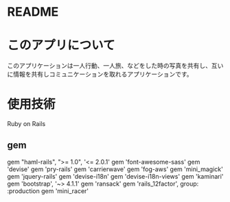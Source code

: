 # README

# このアプリについて
  このアプリケーションは一人行動、一人旅、などをした時の写真を共有し、互いに情報を共有しコミュニケーションを取れるアプリケーションです。
# 使用技術
  Ruby on Rails
 ## gem
  gem "haml-rails", ">= 1.0", '<= 2.0.1'
  gem 'font-awesome-sass'
  gem 'devise'
  gem 'pry-rails'
  gem 'carrierwave'
  gem 'fog-aws'
  gem 'mini_magick'
  gem 'jquery-rails'
  gem 'devise-i18n'
  gem 'devise-i18n-views'
  gem 'kaminari'
  gem 'bootstrap', '~> 4.1.1'
  gem 'ransack'
  gem 'rails_12factor', group: :production
  gem 'mini_racer'